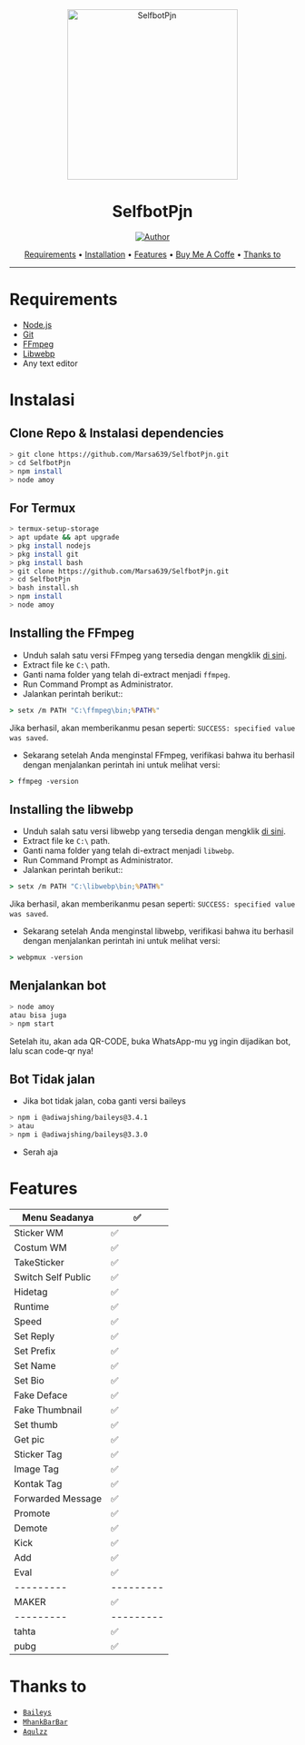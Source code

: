 <div align="center">
<img src="https://i.ibb.co/nQg9908/1617265528105.jpg" alt="SelfbotPjn" width="300" />

# SelfbotPjn

>
>
>

<p align="center">
  <a href="https://github.com/Marsa639"><img title="Author" src="https://img.shields.io/badge/Author-Marsa639-red.svg?style=for-the-badge&logo=github" /></a>
</p>

<p align="center">
  <a href="https://github.com/Marsa639/SelfbotPjn#requirements">Requirements</a> •
  <a href="https://github.com/Marsa639/SelfbotPjn#instalasi">Installation</a> •
  <a href="https://github.com/Marsa639/SelfbotPjn#features">Features</a> •
  <a href="https://trakteer.id/Marsa">Buy Me A Coffe</a> •
  <a href="https://github.com/Marsa639/SelfbotPjn#thanks-to">Thanks to</a>
</p>
</div>


---



# Requirements
* [Node.js](https://nodejs.org/en/)
* [Git](https://git-scm.com/downloads)
* [FFmpeg](https://github.com/BtbN/FFmpeg-Builds/releases/download/autobuild-2020-12-08-13-03/ffmpeg-n4.3.1-26-gca55240b8c-win64-gpl-4.3.zip)
* [Libwebp](https://developers.google.com/speed/webp/download)
* Any text editor

# Instalasi
## Clone Repo & Instalasi dependencies
```bash
> git clone https://github.com/Marsa639/SelfbotPjn.git
> cd SelfbotPjn
> npm install
> node amoy
```
## For Termux
```bash
> termux-setup-storage
> apt update && apt upgrade
> pkg install nodejs
> pkg install git
> pkg install bash
> git clone https://github.com/Marsa639/SelfbotPjn.git
> cd SelfbotPjn
> bash install.sh
> npm install
> node amoy
```



## Installing the FFmpeg
* Unduh salah satu versi FFmpeg yang tersedia dengan mengklik [di sini](https://www.gyan.dev/ffmpeg/builds/).
* Extract file ke `C:\` path.
* Ganti nama folder yang telah di-extract menjadi `ffmpeg`.
* Run Command Prompt as Administrator.
* Jalankan perintah berikut::
```cmd
> setx /m PATH "C:\ffmpeg\bin;%PATH%"
```
Jika berhasil, akan memberikanmu pesan seperti: `SUCCESS: specified value was saved`.
* Sekarang setelah Anda menginstal FFmpeg, verifikasi bahwa itu berhasil dengan menjalankan perintah ini untuk melihat versi:
```cmd
> ffmpeg -version
```


## Installing the libwebp
* Unduh salah satu versi libwebp yang tersedia dengan mengklik [di sini](https://developers.google.com/speed/webp/download).
* Extract file ke `C:\` path.
* Ganti nama folder yang telah di-extract menjadi `libwebp`.
* Run Command Prompt as Administrator.
* Jalankan perintah berikut::
```cmd
> setx /m PATH "C:\libwebp\bin;%PATH%"
```
Jika berhasil, akan memberikanmu pesan seperti: `SUCCESS: specified value was saved`.
* Sekarang setelah Anda menginstal libwebp, verifikasi bahwa itu berhasil dengan menjalankan perintah ini untuk melihat versi:
```cmd
> webpmux -version
```

## Menjalankan bot
```bash
> node amoy
atau bisa juga
> npm start
```

 Setelah itu, akan ada QR-CODE, buka WhatsApp-mu yg ingin dijadikan bot, lalu scan code-qr nya!

## Bot Tidak jalan
- Jika bot tidak jalan, coba ganti versi baileys
```bash
> npm i @adiwajshing/baileys@3.4.1
> atau
> npm i @adiwajshing/baileys@3.3.0
```
- Serah aja 

# Features

| Menu Seadanya |✅|
| ------------- | ------------- |
| Sticker WM|✅|
| Costum WM|✅|
| TakeSticker|✅|
| Switch Self Public|✅|
| Hidetag|✅|
| Runtime|✅|
| Speed|✅|
| Set Reply|✅|
| Set Prefix|✅|
| Set Name|✅|
| Set Bio|✅|
| Fake Deface|✅|
| Fake Thumbnail|✅|
| Set thumb|✅|
| Get pic|✅|
| Sticker Tag|✅|
| Image Tag|✅|
| Kontak Tag|✅|
| Forwarded Message|✅|
| Promote|✅|
| Demote|✅|
| Kick|✅|
| Add|✅|
| Eval|✅|
| --------- | --------- |
| MAKER |✅|
| --------- | --------- |
| tahta|✅|
| pubg|✅|

# Thanks to
* [`Baileys`](https://github.com/adiwajshing/Baileys)
* [`MhankBarBar`](https://github.com/MhankBarBar)
* [`Aqulzz`](https://github.com/zennn08) 

